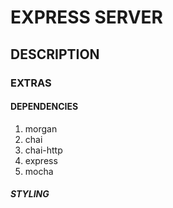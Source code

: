 # EXPRESS SERVER

## DESCRIPTION

### EXTRAS

#### DEPENDENCIES

1. morgan
2. chai
3. chai-http
4. express
5. mocha

##### STYLING